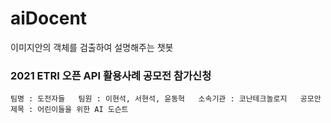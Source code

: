 # aiDocent
이미지안의 객체를 검출하여 설명해주는 챗봇 

### 2021 ETRI 오픈 API 활용사례 공모전 참가신청
`팀명 : 도전자들  
팀원 : 이현석, 서현석, 윤동혁  
소속기관 : 코난테크놀로지  
공모안 제목 : 어린이들을 위한 AI 도슨트  `
